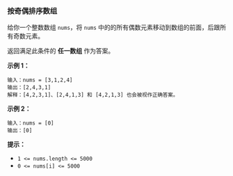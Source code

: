 ### 按奇偶排序数组 ###
给你一个整数数组 `nums`，将 `nums` 中的的所有偶数元素移动到数组的前面，后跟所有奇数元素。

返回满足此条件的 **任一数组** 作为答案。



**示例 1：**

```
输入：nums = [3,1,2,4]
输出：[2,4,3,1]
解释：[4,2,3,1]、[2,4,1,3] 和 [4,2,1,3] 也会被视作正确答案。
```

**示例 2：**

```
输入：nums = [0]
输出：[0]
```



**提示：**

* `1 <= nums.length <= 5000`
* `0 <= nums[i] <= 5000`

